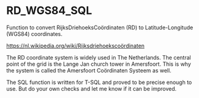 # RD_WGS84_SQL
Function to convert RijksDriehoeksCoördinaten (RD) to Latitude-Longitude (WGS84) coordinates.

https://nl.wikipedia.org/wiki/Rijksdriehoekscoördinaten

The RD coordinate system is widely used in The Netherlands. The central point of the grid is the Lange Jan church tower in Amersfoort. This is why the system is called the Amersfoort Coördinaten Systeem as well.

The SQL function is written for T-SQL and proved to be precise enough to use. But do your own checks and let me know if it can be improved.

